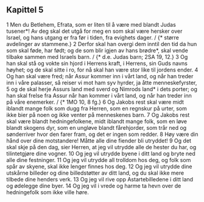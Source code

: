 ## Kapittel 5

1 Men du Betlehem, Efrata, som er liten til å være med blandt Judas tusener*! Av deg skal det utgå for meg en som skal være hersker over Israel, og hans utgang er fra før i tiden, fra evighets dager. / {* større avdelinger av stammene.}
2 Derfor skal han overgi dem inntil den tid da hun som skal føde, har født; og de som blir igjen av hans brødre*, skal vende tilbake sammen med Israels barn. / {* d.e. Judas barn; 2SA 19, 12.}
3 Og han skal stå og vokte sin hjord i Herrens kraft, i Herrens, sin Guds navns høyhet; og de skal sitte i ro, for nå skal han være stor like til jordens ender.
4 Og han skal være fred; når Assur kommer inn i vårt land, og når han treder inn i våre palasser, så reiser vi mot ham syv hyrder, ja åtte menneskefyrster,
5 og de skal herje Assurs land med sverd og Nimrods land* i dets porter; og han skal frelse fra Assur når han kommer i vårt land, og når han treder inn på våre enemerker. / {* 1MO 10, 8 fg.}
6 Og Jakobs rest skal være midt iblandt mange folk som dugg fra Herren, som en regnskur på urter, som ikke bier på noen og ikke venter på menneskenes barn.
7 Og Jakobs rest skal være blandt hedningefolkene, midt iblandt mange folk, som en løve blandt skogens dyr, som en ungløve blandt fårehjorder, som trår ned og sønderriver hvor den farer fram, og det er ingen som redder.
8 Høy være din hånd over dine motstandere! Måtte alle dine fiender bli utryddet!
9 Og det skal skje på den dag, sier Herren, at jeg vil utrydde alle de hester du har, og tilintetgjøre dine vogner.
10 Og jeg vil utrydde byene i ditt land og bryte ned alle dine festninger.
11 Og jeg vil utrydde all trolldom hos deg, og folk som spår av skyene, skal ikke lenger finnes hos deg.
12 Og jeg vil utrydde dine utskårne billeder og dine billedstøtter av ditt land, og du skal ikke mere tilbede dine henders verk.
13 Og jeg vil rive opp Astartebilledene i ditt land og ødelegge dine byer.
14 Og jeg vil i vrede og harme ta hevn over de hedningefolk som ikke ville høre.
